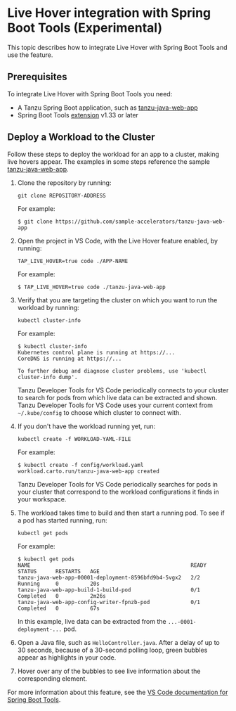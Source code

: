 # Live Hover integration with Spring Boot Tools (Experimental)

This topic describes how to integrate Live Hover with Spring Boot Tools and use the feature.


## <a id="prerequisites"></a> Prerequisites

To integrate Live Hover with Spring Boot Tools you need:

- A Tanzu Spring Boot application, such as [tanzu-java-web-app](https://github.com/sample-accelerators/tanzu-java-web-app)
- Spring Boot Tools [extension](https://marketplace.visualstudio.com/items?itemName=Pivotal.vscode-spring-boot) v1.33 or later

## <a id="deploy-workload"></a> Deploy a Workload to the Cluster

Follow these steps to deploy the workload for an app to a cluster, making live hovers appear.
The examples in some steps reference the sample
[tanzu-java-web-app](https://github.com/sample-accelerators/tanzu-java-web-app).

1. Clone the repository by running:

    ```console
    git clone REPOSITORY-ADDRESS
    ```

    For example:

    ```console
    $ git clone https://github.com/sample-accelerators/tanzu-java-web-app
    ```

1. Open the project in VS Code, with the Live Hover feature enabled, by running:

    ```console
    TAP_LIVE_HOVER=true code ./APP-NAME
    ```

    For example:

    ```console
    $ TAP_LIVE_HOVER=true code ./tanzu-java-web-app
    ```

1. Verify that you are targeting the cluster on which you want to run the workload by running:

    ```console
    kubectl cluster-info
    ```

    For example:

    ```console
    $ kubectl cluster-info
    Kubernetes control plane is running at https://...
    CoreDNS is running at https://...

    To further debug and diagnose cluster problems, use 'kubectl cluster-info dump'.
    ```

    Tanzu Developer Tools for VS Code periodically connects to your cluster to search for pods from
    which live data can be extracted and shown.
    Tanzu Developer Tools for VS Code uses your current context from `~/.kube/config` to choose
    which cluster to connect with.

1. If you don't have the workload running yet, run:

    ```console
    kubectl create -f WORKLOAD-YAML-FILE
    ```

    For example:

    ```console
    $ kubectl create -f config/workload.yaml
    workload.carto.run/tanzu-java-web-app created
    ```

    Tanzu Developer Tools for VS Code periodically searches for pods in your cluster that correspond
    to the workload configurations it finds in your workspace.

1. The workload takes time to build and then start a running pod. To see if a pod has started
running, run:

    ```console
    kubectl get pods
    ```

    For example:

    ```console
    $ kubectl get pods
    NAME                                                   READY   STATUS      RESTARTS   AGE
    tanzu-java-web-app-00001-deployment-8596bfd9b4-5vgx2   2/2     Running     0          20s
    tanzu-java-web-app-build-1-build-pod                   0/1     Completed   0          2m26s
    tanzu-java-web-app-config-writer-fpnzb-pod             0/1     Completed   0          67s
    ```

    In this example, live data can be extracted from the `...-0001-deployment-...` pod.

1. Open a Java file, such as `HelloController.java`.
After a delay of up to 30 seconds, because of a 30-second polling loop, green bubbles appear as
highlights in your code.

1. Hover over any of the bubbles to see live information about the corresponding element.

For more information about this feature, see the
[VS Code documentation for Spring Boot Tools](https://marketplace.visualstudio.com/items?itemName=Pivotal.vscode-spring-boot).

